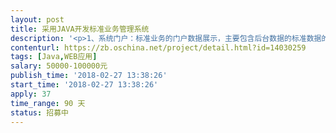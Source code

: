 ```yaml
---                
layout: post       
title: 采用JAVA开发标准业务管理系统           
description: '<p>1、系统门户：标准业务的门户数据展示，主要包含后台数据的标准数据的呈现及管理显示，主要包含用户登录、用户登录、菜单导航、公告通知、标准统计信息可视化展示、检索功能、互动功能、专家显示、知识库显示。</p><p>2、后台管理：标准业务后台的数据维护管理，如包含标准信息的增加、删除、修改及标准关联维护等信息；主要包含标准管理、标准审核、标准检索、知识库检索、专家库管理、系统注册、自动生成审核报告、数据质量检测、检测结果下发用户、用户管理、专家管理、角色管理、权限分配、日志管理等功能。</p><p>3、系统采用JAVA+ORCALE数据库开发，需要JAVA工作经验3年以上，开发过政府或者类似网站的开发人员，可以允许兼职进行设计，只要如期完成任务即可。开发人员最好能提供做过类似案例或者工作经验即可。</p><p>4、项目因为涉及到常年的行业应用开发，所以设计完成一个项目后，所以如果方便的化可以长期的合作下去的，只要你用心完成我们的任务即可，那些上班时间紧张，外包公司的人员请别联系我了，我找的是长期合作的个人或者单位。</p>'     
contenturl: https://zb.oschina.net/project/detail.html?id=14030259      
tags: [Java,WEB应用]            
salary: 50000-100000元          
publish_time: '2018-02-27 13:38:26'         
start_time: '2018-02-27 13:38:26'           
apply: 37                   
time_range: 90 天              
status: 招募中                  
---                 
```

